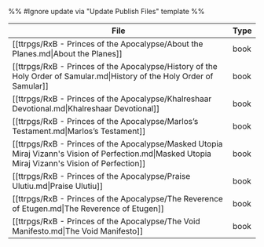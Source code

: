 %% #Ignore update via "Update Publish Files" template %% 

| File                                                                                                                                               | Type |
| -------------------------------------------------------------------------------------------------------------------------------------------------- | ---- |
| [[ttrpgs/RxB - Princes of the Apocalypse/About the Planes.md\|About the Planes]]                                                                   | book |
| [[ttrpgs/RxB - Princes of the Apocalypse/History of the Holy Order of Samular.md\|History of the Holy Order of Samular]]                           | book |
| [[ttrpgs/RxB - Princes of the Apocalypse/Khalreshaar Devotional.md\|Khalreshaar Devotional]]                                                       | book |
| [[ttrpgs/RxB - Princes of the Apocalypse/Marlos’s Testament.md\|Marlos’s Testament]]                                                               | book |
| [[ttrpgs/RxB - Princes of the Apocalypse/Masked Utopia Miraj Vizann's Vision of Perfection.md\|Masked Utopia Miraj Vizann's Vision of Perfection]] | book |
| [[ttrpgs/RxB - Princes of the Apocalypse/Praise Ulutiu.md\|Praise Ulutiu]]                                                                         | book |
| [[ttrpgs/RxB - Princes of the Apocalypse/The Reverence of Etugen.md\|The Reverence of Etugen]]                                                     | book |
| [[ttrpgs/RxB - Princes of the Apocalypse/The Void Manifesto.md\|The Void Manifesto]]                                                               | book |
